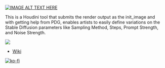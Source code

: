 
[![IMAGE ALT TEXT HERE](https://raw.githubusercontent.com/proceduralit/StableDiffusion_Houdini_WIP/main/doc_files/YTLink_img.jpg)](https://youtu.be/h4R7b0AQ3qA)


This is a Houdini tool that submits the render output as the init_image and with getting help from PDG, enables artists to easily define variations on the Stable Diffusion parameters like Sampling Method, Steps, Prompt Strength, and Noise Strength. 

![](https://raw.githubusercontent.com/proceduralit/StableDiffusion_Houdini_WIP/main/doc_files/DS_cityA.jpg)

* [Wiki](https://github.com/proceduralit/StableDiffusion_Houdini_WIP/wiki)


[![ko-fi](https://ko-fi.com/img/githubbutton_sm.svg)](https://ko-fi.com/X8X7IAKLZ)
